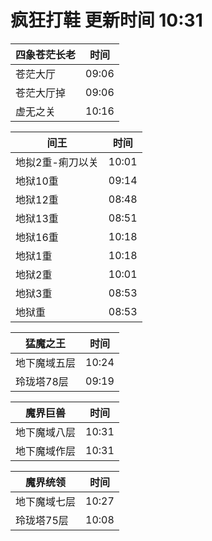 # 疯狂打鞋 更新时间 10:31

| 四象苍茫长老   | 时间    |
|--------|-------|
| 苍茫大厅 | 09:06 |
| 苍茫大厅掉 | 09:06 |
| 虚无之关 | 10:16 |

| 间王   | 时间    |
|--------|-------|
| 地拟2重-痢刀以关 | 10:01 |
| 地狱10重 | 09:14 |
| 地狱12重 | 08:48 |
| 地狱13重 | 08:51 |
| 地狱16重 | 10:18 |
| 地狱1重 | 10:18 |
| 地狱2重 | 10:01 |
| 地狱3重 | 08:53 |
| 地狱重 | 08:53 |

| 猛魔之王   | 时间    |
|--------|-------|
| 地下魔域五层 | 10:24 |
| 玲珑塔78层 | 09:19 |

| 魔界巨兽   | 时间    |
|--------|-------|
| 地下魔域八层 | 10:31 |
| 地下魔域作层 | 10:31 |

| 魔界统领   | 时间    |
|--------|-------|
| 地下魔域七层 | 10:27 |
| 玲珑塔75层 | 10:08 |